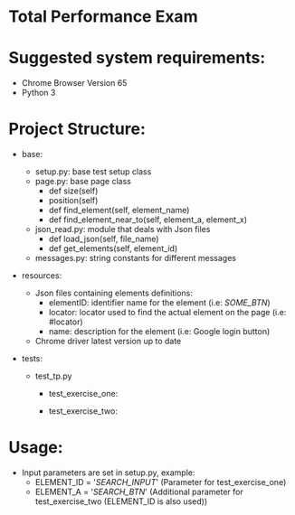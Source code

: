 Total Performance Exam
======================

Suggested system requirements:
=============================
- Chrome Browser Version 65
- Python 3

Project Structure:
=================

- base:
	- setup.py: base test setup class
	- page.py: base page class
	    - def size(self)
	    - position(self)
	    - def find_element(self, element_name)
	    - def find_element_near_to(self, element_a, element_x)
	- json_read.py: module that deals with Json files
	    - def load_json(self, file_name)
	    - def get_elements(self, element_id)
	- messages.py: string constants for different messages

- resources:
    - Json files containing elements definitions:
        - elementID: identifier name for the element (i.e: _SOME_BTN_)
        - locator: locator used to find the actual element on the page (i.e: #locator)
        - name: description for the element (i.e: Google login button)
    - Chrome driver latest version up to date

- tests:
    - test_tp.py
        - test_exercise_one:

        - test_exercise_two:

Usage:
=====

- Input parameters are set in setup.py, example:
    - ELEMENT_ID = '_SEARCH_INPUT_' (Parameter for test_exercise_one)
    - ELEMENT_A = '_SEARCH_BTN_' (Additional parameter for test_exercise_two (ELEMENT_ID is also used))